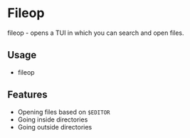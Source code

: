 # Fileop

fileop - opens a TUI in which you can search and open files.

## Usage

- fileop

## Features

- Opening files based on `$EDITOR`
- Going inside directories
- Going outside directories
